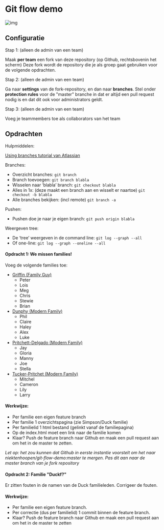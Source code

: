# Git flow demo

![img](https://wac-cdn.atlassian.com/dam/jcr:b5259cce-6245-49f2-b89b-9871f9ee3fa4/03%20(2).svg?cdnVersion=lb "Gitflow (Atlassian)")

## Configuratie ##

Stap 1: (alleen de admin van een team)

Maak **per team** een fork van deze repository (op Github, rechtsbovenin het scherm) Deze fork wordt de repository die je als groep gaat gebruiken voor de volgende opdrachten.

Stap 2: (alleen de admin van een team)

Ga naar **settings** van de fork-repository, en dan naar **branches**.
Stel onder **protection rules** voor de "master" branche in dat er altijd een pull request nodig is en dat dit ook voor administrators geldt.

Stap 3: (alleen de admin van een team)

Voeg je teammembers toe als collaborators van het team


## Opdrachten ##

Hulpmiddelen:

[Using branches tutorial van Atlassian](https://cs.atlassian.com/git/tutorials/using-branches)

Branches:

- Overzicht branches:
```git branch```
- Branch toevoegen: ```git branch blabla```
- Wisselen naar ‘blabla’ branch: ```git checkout blabla```
- Alles in 1x: (deze maakt een branch aan en wisselt er naartoe) ```git checkout -b blabla```
- Alle branches bekijken: (incl remote) ```git branch -a```


Pushen:

- Pushen doe je naar je eigen branch: ```git push origin blabla```

Weergeven tree:

- De ‘tree’ weergeven in de command line: ```git log --graph --all```
- Of one-line: ```git log --graph --oneline --all```



#### Opdracht 1: We missen families! ####

Voeg de volgende families toe:

- [Griffin (Family Guy)](https://en.wikipedia.org/wiki/Griffin_family)
  - Peter
  - Lois
  - Meg
  - Chris
  - Stewie
  - Brian
- [Dunphy (Modern Family)](https://en.wikipedia.org/wiki/List_of_Modern_Family_characters)
  - Phil
  - Claire
  - Haley
  - Alex
  - Luke
- [Pritchett-Delgado (Modern Family)](https://en.wikipedia.org/wiki/List_of_Modern_Family_characters)
  - Jay
  - Gloria
  - Manny
  - Joe
  - Stella
- [Tucker-Pritchet (Modern Family)](https://en.wikipedia.org/wiki/List_of_Modern_Family_characters)
  - Mitchel
  - Cameron
  - Lily
  - Larry

#### Werkwijze: ####

- Per familie een eigen feature branch
- Per familie 1 overzichtspagina (zie Simpson/Duck familie)
- Per familielid 1 html bestand (gelinkt vanaf de familiepagina)
- Op de index.html moet een link naar de familie komen
- Klaar? Push de feature branch naar Github en maak een pull request aan om het in de master te zetten.

*Let op: het zou kunnen dat Github in eerste instantie voorstelt om het naar niektenhoopen/git-flow-demo:master te mergen. Pas dit aan naar de master branch van je fork repository*

#### Opdracht 2: Familie "Duckf?" ####
Er zitten fouten in de namen van de Duck familieleden. Corrigeer de fouten.

#### Werkwijze: ####
- Per familie een eigen feature branch.
- Per correctie (dus per familielid) 1 commit binnen de feature branch.
- Klaar? Push de feature branch naar Github en maak een pull request aan om het in de master te zetten
